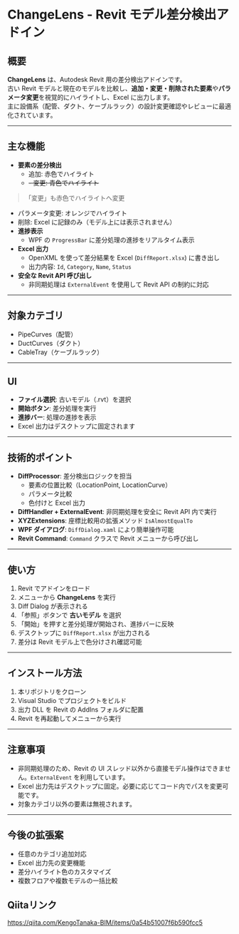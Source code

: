 # ChangeLens - Revit モデル差分検出アドイン

## 概要
**ChangeLens** は、Autodesk Revit 用の差分検出アドインです。  
古い Revit モデルと現在のモデルを比較し、**追加・変更・削除された要素**や**パラメータ変更**を視覚的にハイライトし、Excel に出力します。  
主に設備系（配管、ダクト、ケーブルラック）の設計変更確認やレビューに最適化されています。

---

## 主な機能
- **要素の差分検出**
  - 追加: 赤色でハイライト
  - ~~- 変更: 青色でハイライト~~
> 「変更」も赤色でハイライトへ変更
  - パラメータ変更: オレンジでハイライト
  - 削除: Excel に記録のみ（モデル上には表示されません）
- **進捗表示**
  - WPF の `ProgressBar` に差分処理の進捗をリアルタイム表示
- **Excel 出力**
  - OpenXML を使って差分結果を Excel (`DiffReport.xlsx`) に書き出し
  - 出力内容: `Id`, `Category`, `Name`, `Status`
- **安全な Revit API 呼び出し**
  - 非同期処理は `ExternalEvent` を使用して Revit API の制約に対応

---

## 対象カテゴリ
- PipeCurves（配管）
- DuctCurves（ダクト）
- CableTray（ケーブルラック）

---

## UI
- **ファイル選択**: 古いモデル（.rvt）を選択
- **開始ボタン**: 差分処理を実行
- **進捗バー**: 処理の進捗を表示
- Excel 出力はデスクトップに固定されます

---

## 技術的ポイント
- **DiffProcessor**: 差分検出ロジックを担当
  - 要素の位置比較（LocationPoint, LocationCurve）
  - パラメータ比較
  - 色付けと Excel 出力
- **DiffHandler + ExternalEvent**: 非同期処理を安全に Revit API 内で実行
- **XYZExtensions**: 座標比較用の拡張メソッド `IsAlmostEqualTo`
- **WPF ダイアログ**: `DiffDialog.xaml` により簡単操作可能
- **Revit Command**: `Command` クラスで Revit メニューから呼び出し

---

## 使い方
1. Revit でアドインをロード
2. メニューから **ChangeLens** を実行
3. Diff Dialog が表示される
4. 「参照」ボタンで **古いモデル** を選択
5. 「開始」を押すと差分処理が開始され、進捗バーに反映
6. デスクトップに `DiffReport.xlsx` が出力される
7. 差分は Revit モデル上で色分けされ確認可能

---

## インストール方法
1. 本リポジトリをクローン
2. Visual Studio でプロジェクトをビルド
3. 出力 DLL を Revit の AddIns フォルダに配置
4. Revit を再起動してメニューから実行

---

## 注意事項
- 非同期処理のため、Revit の UI スレッド以外から直接モデル操作はできません。`ExternalEvent` を利用しています。
- Excel 出力先はデスクトップに固定。必要に応じてコード内でパスを変更可能です。
- 対象カテゴリ以外の要素は無視されます。

---

## 今後の拡張案
- 任意のカテゴリ追加対応
- Excel 出力先の変更機能
- 差分ハイライト色のカスタマイズ
- 複数フロアや複数モデルの一括比較

## Qiitaリンク
https://qiita.com/KengoTanaka-BIM/items/0a54b51007f6b590fcc5
